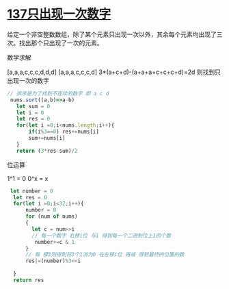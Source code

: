 # [137只出现一次数字](https://leetcode-cn.com/problems/single-number-ii/)

给定一个非空整数数组，除了某个元素只出现一次以外，其余每个元素均出现了三次。找出那个只出现了一次的元素。

数学求解

[a,a,a,c,c,c,d,d,d] [a,a,a,c,c,c,d]
3*(a+c+d)-(a+a+a+c+c+c+d)=2d
则找到只出现一次的数字

```js
// 排序是为了找到不连续的数字 即 a c d 
 nums.sort((a,b)=>a-b)
   let sum = 0
   let i = 0
   let res = 0
   for(let i =0;i<nums.length;i++){
       if(i%3==0) res+=nums[i]
       sum+=nums[i]
   }
   return (3*res-sum)/2
```


位运算

1^1 = 0
0^x = x

```js
 let number = 0
  let res = 0
  for(let i =0;i<32;i++){
      number = 0
      for (num of nums)
      {
        let c = num>>i
        // 每一个数字 右移i位 与1 得到每一个二进制位上1的个数
         number+=c & 1
      }
      // 每 模3则得到将3个1消为0 在左移i位 再或 得到最终的位置的数
      res|=(number)%3<<i
     
  }
  return res


```


